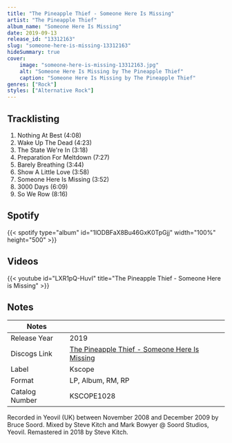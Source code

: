 ```yaml
---
title: "The Pineapple Thief - Someone Here Is Missing"
artist: "The Pineapple Thief"
album_name: "Someone Here Is Missing"
date: 2019-09-13
release_id: "13312163"
slug: "someone-here-is-missing-13312163"
hideSummary: true
cover:
    image: "someone-here-is-missing-13312163.jpg"
    alt: "Someone Here Is Missing by The Pineapple Thief"
    caption: "Someone Here Is Missing by The Pineapple Thief"
genres: ["Rock"]
styles: ["Alternative Rock"]
---
```

## Tracklisting
1. Nothing At Best (4:08)
2. Wake Up The Dead (4:23)
3. The State We're In (3:18)
4. Preparation For Meltdown (7:27)
5. Barely Breathing (3:44)
6. Show A Little Love (3:58)
7. Someone Here Is Missing (3:52)
8. 3000 Days (6:09)
9. So We Row (8:16)
## Spotify
{{< spotify type="album" id="1lODBFaX8Bu46GxK0TpGjj" width="100%" height="500" >}}

## Videos
{{< youtube id="LXR1pQ-HuvI" title="The Pineapple Thief - Someone Here is Missing" >}}

## Notes
| Notes          |             |
| ---------------| ----------- |
| Release Year   | 2019 |
| Discogs Link   | [The Pineapple Thief - Someone Here Is Missing](https://www.discogs.com/release/13312163-The-Pineapple-Thief-Someone-Here-Is-Missing) |
| Label          | Kscope |
| Format         | LP, Album, RM, RP |
| Catalog Number | KSCOPE1028 |

 Recorded in Yeovil (UK) between November 2008 and December 2009 by Bruce Soord. Mixed by Steve Kitch and Mark Bowyer @ Soord Studios, Yeovil. Remastered in 2018 by Steve Kitch. 
